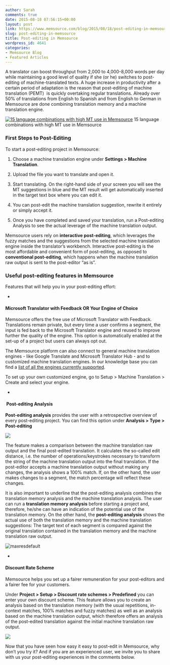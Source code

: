 ```yaml
---
author: Sarah
comments: true
date: 2015-08-18 07:56:15+00:00
layout: post
link: https://www.memsource.com/blog/2015/08/18/post-editing-in-memsource/
slug: post-editing-in-memsource
title: Post-editing in Memsource
wordpress_id: 4641
categories:
- Memsource Blog
- Featured Articles
---
```


A translator can boost throughput from 2,000 to 4,000-8,000 words per day while maintaining a good level of quality if she (or he) switches to post-editing of machine-translated texts. A huge increase in productivity after a certain period of adaptation is the reason that post-editing of machine translation (PEMT)  is quickly overtaking regular translations. Already over 50% of translations from English to Spanish and from English to German in Memsource are done combining translation memory and a machine translation engine.

[![15 language combinations with high MT use in Memsource](/wp-content/uploads/2015/08/post-editing.png)](/wp-content/uploads/2015/08/post-editing.png) 15 language combinations with high MT use in Memsource

<!-- more -->


### First Steps to Post-Editing


To start a post-editing project in Memsource:



 	
  1. Choose a machine translation engine under **Settings > Machine Translation**.

 	
  2. Upload the file you want to translate and open it.

 	
  3. Start translating. On the right-hand side of your screen you will see the MT suggestions in blue and the MT result will get automatically inserted in the target text box where you can edit it.

 	
  4. You can post-edit the machine translation suggestion, rewrite it entirely or simply accept it.

 	
  5. Once you have completed and saved your translation, run a Post-editing Analysis to see the actual leverage of the machine translation output.




Memsource users rely on **interactive post-editing**, which leverages the fuzzy matches and the suggestions from the selected machine translation engine inside the translator’s workbench. Interactive post-editing is the most affordable and convenient form of post-editing, as opposed to **conventional post-editing**, which happens when the machine translation raw output is sent to the post-editor “as is”.




### Useful post-editing features in Memsource


Features that will help you in your post-editing effort:



 	
  * 


#### **Microsoft Translator with Feedback OR Your Engine of Choice**





Memsource offers the free use of Microsoft Translator with Feedback. Translations remain private, but every time a user confirms a segment, the input is fed back to the Microsoft Translator engine and reused to improve further the quality of the engine. This option is automatically enabled at the set-up of a project but users can always opt out.

The Memsource platform can also connect to general machine translation engines - like Google Translate and Microsoft Translator Hub - and to customized machine translation engines. In our knowledge base you can find a [list of all the engines currently supported](http://wiki.memsource.com/wiki/Machine_Translation).

To set up your own customized engine, go to Setup > Machine Translation > Create and select your engine.



 	
  * 


####  **Post-editing Analysis**





**Post-editing analysis** provides the user with a retrospective overview of every post-editing project. You can find this option under **Analysis > Type > Post-editing**

![](http://wiki.memsource.com/images/2/2f/Analysis-types.png)

The feature makes a comparison between the machine translation raw output and the final post-edited translation. It calculates the so-called edit distance, i.e. the number of operations/keystrokes necessary to transform the string of the machine translation output into the final translation. If the post-editor accepts a machine translation output without making any changes, the analysis shows a 100% match. If, on the other hand, the user makes changes to a segment, the match percentage will reflect these changes.

It is also important to underline that the post-editing analysis combines the translation memory analysis and the machine translation analysis. The user can run a **translation memory analysis** before starting a project and, therefore, he/she can have an indication of the potential use of the translation memory. On the other hand, the **post-editing analysis** shows the actual use of both the translation memory and the machine translation suggestions: The target text of each segment is compared against the original translation contained in the translation memory and the machine translation raw output.

![maxresdefault](/wp-content/uploads/2015/08/maxresdefault-e1439884186945.jpg)



 	
  * 


#### **Discount Rate Scheme**





Memsource helps you set up a fairer remuneration for your post-editors and a fairer fee for your customers.

Under **Project > Setup > Discount rate schemes > Predefined** you can enter your own discount scheme. This feature allows you to create an analysis based on the translation memory (with the usual repetitions, in-context matches, 100% matches and fuzzy matches) as well as an analysis based on the machine translation output, which therefore offers an analysis of the post-edited translation against the initial machine translation raw output.

![](http://wiki.memsource.com/images/b/b0/Net-rate-scheme.png)

Now that you have seen how easy it easy to post-edit in Memsource, why don’t you try it? And if you are an experienced user, we invite you to share with us your post-editing experiences in the comments below.
